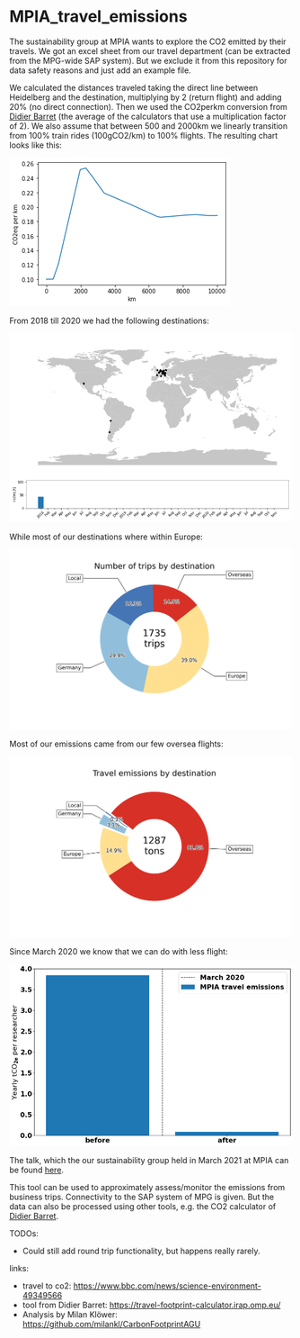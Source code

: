 # MPIA_travel_emissions
The sustainability group at MPIA wants to explore the CO2 emitted by their travels.
We got an excel sheet from our travel department (can be extracted from the MPG-wide SAP system). But we exclude it from this repository for data safety reasons and just add an example file.

We calculated the distances traveled taking the direct line between Heidelberg and the destination, multiplying by 2 (return flight) and adding 20% (no direct connection). Then we used the CO2perkm conversion from [Didier Barret](https://travel-footprint-calculator.irap.omp.eu/) (the average of the calculators that use a multiplication factor of 2). We also assume that between 500 and 2000km we linearly transition from 100% train rides (100gCO2/km) to 100% flights. The resulting chart looks like this:

![](data/km2co2.png)

From 2018 till 2020 we had the following destinations:

![](data/map_anim.gif)

While most of our destinations where within Europe:

![](data/Number_of_flights_by_destination2.png)

Most of our emissions came from our few oversea flights:

![](data/Flight_emissions_by_destination2.png)

Since March 2020 we know that we can do with less flight:

![](data/covid_impact.png)

The talk, which the our sustainability group held in March 2021 at MPIA can be found [here](https://github.com/jan-rybizki/MPIA_travel_emissions/blob/main/data/Flying%20at%20MPIA%20summary%20short.pdf).

This tool can be used to approximately assess/monitor the emissions from business trips. Connectivity to the SAP system of MPG is given. But the data can also be processed using other tools, e.g. the CO2 calculator of [Didier Barret](https://travel-footprint-calculator.irap.omp.eu/).

TODOs:
- Could still add round trip functionality, but happens really rarely.

links: 
- travel to co2: https://www.bbc.com/news/science-environment-49349566
- tool from Didier Barret: https://travel-footprint-calculator.irap.omp.eu/
- Analysis by Milan Klöwer: https://github.com/milankl/CarbonFootprintAGU
